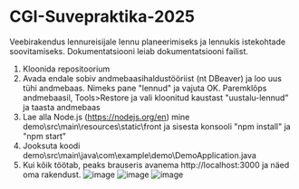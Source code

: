 # CGI-Suvepraktika-2025

Veebirakendus lennureisijale lennu planeerimiseks ja lennukis istekohtade soovitamiseks. Dokumentatsiooni leiab dokumentatsiooni failist.

1. Kloonida repositoorium
2. Avada endale sobiv andmebaasihaldustööriist (nt DBeaver) ja loo uus tühi andmebaas. Nimeks pane "lennud" ja vajuta OK. Paremklõps andmebaasil, Tools>Restore ja vali kloonitud kaustast "uustalu-lennud" ja taasta andmebaas
3. Lae alla Node.js (https://nodejs.org/en)
   mine demo\src\main\resources\static\front ja sisesta konsooli "npm install" ja "npm start"
4. Jooksuta koodi demo\src\main\java\com\example\demo\DemoApplication.java
5. Kui kõik töötab, peaks brauseris avanema http://localhost:3000 ja näed oma rakendust.
![image](https://github.com/user-attachments/assets/57a16e9f-b5a4-4211-b2d8-6d0ae6dddf94)
![image](https://github.com/user-attachments/assets/801c5c88-1461-4709-8f48-2d897e1a8e7d)
![image](https://github.com/user-attachments/assets/30cb4c1b-65ae-4d81-842c-7505aae6578e)
